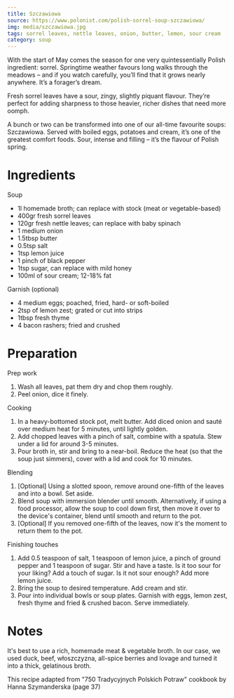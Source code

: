```yaml
---
title: Szczawiowa
source: https://www.polonist.com/polish-sorrel-soup-szczawiowa/
img: media/szczawiowa.jpg
tags: sorrel leaves, nettle leaves, onion, butter, lemon, sour cream
category: soup
---
```


With the start of May comes the season for one very quintessentially Polish 
ingredient: sorrel. Springtime weather favours long walks through the meadows – 
and if you watch carefully, you’ll find that it grows nearly anywhere. It’s a 
forager’s dream.

Fresh sorrel leaves have a sour, zingy, slightly piquant flavour. They’re 
perfect for adding sharpness to those heavier, richer dishes that need more 
oomph.

A bunch or two can be transformed into one of our all-time favourite soups: 
Szczawiowa. Served with boiled eggs, potatoes and cream, it’s one of the 
greatest comfort foods. Sour, intense and filling – it’s the flavour of Polish 
spring.

Ingredients
===========

Soup

* 1l homemade broth; can replace with stock (meat or vegetable-based)
* 400gr fresh sorrel leaves
* 120gr fresh nettle leaves; can replace with baby spinach
* 1 medium onion
* 1.5tbsp butter
* 0.5tsp salt
* 1tsp lemon juice
* 1 pinch of black pepper
* 1tsp sugar, can replace with mild honey
* 100ml of sour cream; 12-18% fat

Garnish (optional)

* 4 medium eggs; poached, fried, hard- or soft-boiled
* 2tsp of lemon zest; grated or cut into strips
* 1tbsp fresh thyme
* 4 bacon rashers; fried and crushed

Preparation
===========

Prep work

1. Wash all leaves, pat them dry and chop them roughly.
2. Peel onion, dice it finely.

Cooking

1. In a heavy-bottomed stock pot, melt butter. Add diced onion and sauté over 
   medium heat for 5 minutes, until lightly golden.
2. Add chopped leaves with a pinch of salt, combine with a spatula. Stew under 
   a lid for around 3-5 minutes.
3. Pour broth in, stir and bring to a near-boil. Reduce the heat (so that the 
   soup just simmers), cover with a lid and cook for 10 minutes.

Blending

1. [Optional] Using a slotted spoon, remove around one-fifth of the leaves and into a bowl. Set aside.
2. Blend soup with immersion blender until smooth. Alternatively, if using a 
   food processor, allow the soup to cool down first, then move it over to the 
   device's container, blend until smooth and return to the pot.
3. [Optional] If you removed one-fifth of the leaves, now it's the moment to 
   return them to the pot.

Finishing touches

1. Add 0.5 teaspoon of salt, 1 teaspoon of lemon juice, a pinch of ground 
   pepper and 1 teaspoon of sugar. Stir and have a taste. Is it too sour for 
   your liking? Add a touch of sugar. Is it not sour enough? Add more lemon 
   juice.
2. Bring the soup to desired temperature. Add cream and stir.
3. Pour into individual bowls or soup plates. Garnish with eggs, lemon zest, 
   fresh thyme and fried & crushed bacon. Serve immediately. 

Notes
=====

It's best to use a rich, homemade meat & vegetable broth. In our case, we used 
duck, beef, włoszczyzna, all-spice berries and lovage and turned it into a 
thick, gelatinous broth.

This recipe adapted from "750 Tradycyjnych Polskich Potraw" cookbook by Hanna 
Szymanderska (page 37)
